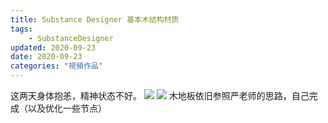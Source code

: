 ```yaml
---
title: Substance Designer 基本木结构材质
tags: 
    - SubstanceDesigner
updated: 2020-09-23
date: 2020-09-23
categories: "視頻作品"
---
```


>
这两天身体抱恙，精神状态不好。
![](/asset/images/staticframe/200923.png)
![](/asset/images/staticframe/200923_1.png)
木地板依旧参照严老师的思路，自己完成（以及优化一些节点）